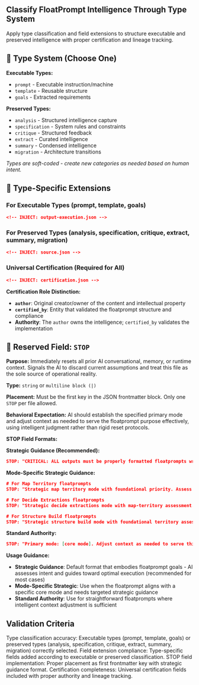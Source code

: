 <!-- types.md -->
## Classify FloatPrompt Intelligence Through Type System

Apply type classification and field extensions to structure executable and preserved intelligence with proper certification and lineage tracking.

## 🎯 Type System (Choose One)

**Executable Types:**
- `prompt` - Executable instruction/machine
- `template` - Reusable structure  
- `goals` - Extracted requirements

**Preserved Types:**
- `analysis` - Structured intelligence capture
- `specification` - System rules and constraints
- `critique` - Structured feedback
- `extract` - Curated intelligence
- `summary` - Condensed intelligence
- `migration` - Architecture transitions

*Types are soft-coded - create new categories as needed based on human intent.*

## 🌊 Type-Specific Extensions

### For Executable Types (prompt, template, goals)

```json
<!-- INJECT: output-execution.json -->
```

### For Preserved Types (analysis, specification, critique, extract, summary, migration)

```json
<!-- INJECT: source.json -->
```

### Universal Certification (Required for All)

```json
<!-- INJECT: certification.json -->
```

**Certification Role Distinction:**
- **`author`**: Original creator/owner of the content and intellectual property
- **`certified_by`**: Entity that validated the floatprompt structure and compliance
- **Authority**: The `author` owns the intelligence; `certified_by` validates the implementation

## 🛑 Reserved Field: `STOP`

**Purpose:** Immediately resets all prior AI conversational, memory, or runtime context. Signals the AI to discard current assumptions and treat this file as the sole source of operational reality.

**Type:** `string` or `multiline block (|)`

**Placement:** Must be the first key in the JSON frontmatter block. Only one `STOP` per file allowed.

**Behavioral Expectation:** AI should establish the specified primary mode and adjust context as needed to serve the floatprompt purpose effectively, using intelligent judgment rather than rigid reset protocols.

**STOP Field Formats:**  

**Strategic Guidance (Recommended):**
```json
STOP: "CRITICAL: ALL outputs must be properly formatted floatprompts wrapped in ```<floatprompt>...</floatprompt>``` code blocks. Never create informal maps, lists, or unwrapped content. Strategic mode: [floatprompt type]. Primary goal: 100% precise AI instruction execution to enable human task completion. Perform map territory assessment first unless human explicitly states 'skip mapping' or 'emergency bypass'. Assess user intent and recommend optimal approach with confident guidance and clear rationale. Match complexity to user engagement level."
```

**Mode-Specific Strategic Guidance:**
```json
# For Map Territory floatprompts
STOP: "Strategic map territory mode with foundational priority. Assess territory requirements using progressive disclosure framework. Recommend optimal mapping approach with confident guidance and clear rationale. Focus on outcomes for beginners, methodology for advanced users."

# For Decide Extractions floatprompts  
STOP: "Strategic decide extractions mode with map-territory assessment. Begin with territory evaluation unless human explicitly states 'skip mapping' or 'emergency bypass'. Recommend surgical precision approach with confident guidance. Lead with preservation benefits, hide system complexity."

# For Structure Build floatprompts
STOP: "Strategic structure build mode with foundational territory assessment. Evaluate building landscape first unless explicit urgency. Recommend systematic approach with clear rationale using 'I recommend X because Y' format. Adapt complexity to user engagement level."
```

**Standard Authority:**
```json
STOP: "Primary mode: [core mode]. Adjust context as needed to serve this purpose effectively."
```

**Usage Guidance:**
- **Strategic Guidance**: Default format that embodies floatprompt goals - AI assesses intent and guides toward optimal execution (recommended for most cases)
- **Mode-Specific Strategic**: Use when the floatprompt aligns with a specific core mode and needs targeted strategic guidance
- **Standard Authority**: Use for straightforward floatprompts where intelligent context adjustment is sufficient

## Validation Criteria

Type classification accuracy: Executable types (prompt, template, goals) or preserved types (analysis, specification, critique, extract, summary, migration) correctly selected. Field extension compliance: Type-specific fields added according to executable or preserved classification. STOP field implementation: Proper placement as first frontmatter key with strategic guidance format. Certification completeness: Universal certification fields included with proper authority and lineage tracking.

